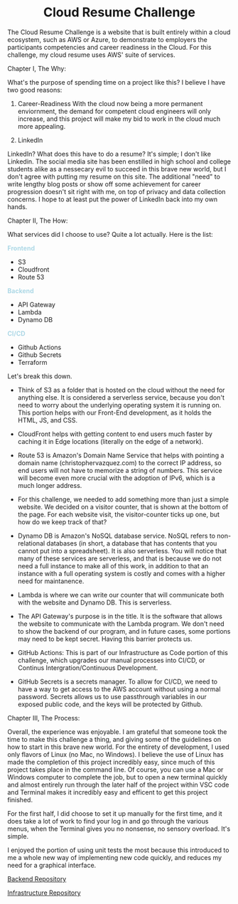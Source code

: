 # <center>Cloud Resume Challenge</center>

The Cloud Resume Challenge is a website that is built entirely within a cloud ecosystem, such as AWS or Azure, to demonstrate to employers the participants competencies and career readiness in the Cloud. For this challenge, my cloud resume uses AWS' suite of services. 

Chapter I, The Why:

What's the purpose of spending time on a project like this? I believe I have two good reasons:


1. Career-Readiness
With the cloud now being a more permanent enviornment, the demand for competent cloud engineers will only increase, and this project will make my bid to work in the cloud much more appealing.

2. LinkedIn

LinkedIn? What does this have to do a resume? It's simple; I don't like Linkedin. The social media site has been enstilled in high school and college students alike as a nessecary evil to succeed in this brave new world, but I don't agree with putting my resume on this site. The additional "need" to write lengthy blog posts or show off some achievement for career progression doesn't sit right with me, on top of privacy and data collection concerns. I hope to at least put the power of LinkedIn back into my own hands. 

Chapter II, The How:

What services did I choose to use? Quite a lot actually. Here is the list:

**<font color="lightblue">Frontend</font>**
* S3
* Cloudfront
* Route 53

**<font color="lightblue">Backend</font>**
* API Gateway
* Lambda
* Dynamo DB

**<font color="lightblue">CI/CD</font>**
* Github Actions
* Github Secrets
* Terraform

Let's break this down.

- Think of S3 as a folder that is hosted on the cloud without the need for anything else. It is considered a serverless service, because you don't need to worry about the underlying operating system it is running on. This portion helps with our Front-End development, as it holds the HTML, JS, and CSS.

- CloudFront helps with getting content to end users much faster by caching it in Edge locations (literally on the edge of a network). 

- Route 53 is Amazon's Domain Name Service that helps with pointing a domain name (christophervazquez.com) to the correct IP address, so end users will not have to memorize a string of numbers. This service will become even more crucial with the adoption of IPv6, which is a much longer address. 

- For this challenge, we needed to add something more than just a simple website. We decided on a visitor counter, that is shown at the bottom of the page. For each website visit, the visitor-counter ticks up one, but how do we keep track of that?

- Dynamo DB is Amazon's NoSQL database service. NoSQL refers to non-relational databases (in short, a database that has contents that you cannot put into a spreadsheet). It is also serverless. You will notice that many of these services are serverless, and that is because we do not need a full instance to make all of this work, in addition to that an instance with a full operating system is costly and comes with a higher need for maintanence. 

- Lambda is where we can write our counter that will communicate both with the website and Dynamo DB. This is serverless.

- The API Gateway's purpose is in the title. It is the software that allows the website to communicate with the Lambda program. We don't need to show the backend of our program, and in future cases, some portions may need to be kept secret. Having this barrier protects us. 

- GitHub Actions: This is part of our Infrastructure as Code portion of this challenge, which upgrades our manual processes into CI/CD, or Continus Intergration/Continuous Development. 

- GitHub Secrets is a secrets manager. To allow for CI/CD, we need to have a way to get access to the AWS account without using a normal password. Secrets allows us to use passthrough variables in our exposed public code, and the keys will be protected by Github. 

Chapter III, The Process: 

Overall, the experience was enjoyable. I am grateful that someone took the time to make this challenge a thing, and giving some of the guidelines on how to start in this brave new world. For the entirety of development, I used only flavors of Linux (no Mac, no Windows). I believe the use of Linux has made the completion of this project incredibly easy, since much of this project takes place in the command line. Of course, you can use a Mac or Windows computer to complete the job, but to open a new terminal quickly and almost entirely run through the later half of the project within VSC code and Terminal makes it incredibly easy and efficent to get this project finished. 

For the first half, I did choose to set it up manually for the first time, and it does take a lot of work to find your log in and go through the various menus, when the Terminal gives you no nonsense, no sensory overload. It's simple. 

I enjoyed the portion of using unit tests the most because this introduced to me a whole new way of implementing new code quickly, and reduces my need for a graphical interface. 

<a href="https://github.com/cvazqu12/cloud-resume-back">Backend Repository</a>

<a href="https://github.com/cvazqu12/cloud-resume-infra">Infrastructure Repository</a>
